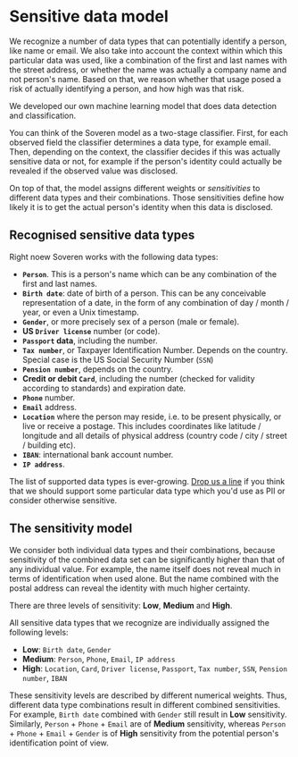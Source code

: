 # Sensitive data model

We recognize a number of data types that can potentially identify a person, like name or email. We also take into account the context within which this particular data was used, like a combination of the first and last names with the street address, or whether the name was actually a company name and not person's name. Based on that, we reason whether that usage posed a risk of actually identifying a person, and how high was that risk.

We developed our own machine learning model that does data detection and classification.

You can think of the Soveren model as a two-stage classifier. First, for each observed field the classifier determines a data type, for example email. Then, depending on the context, the classifier decides if this was actually sensitive data or not, for example if the person's identity could actually be revealed if the observed value was disclosed.

On top of that, the model assigns different weights or _sensitivities_ to different data types and their combinations. Those sensitivities define how likely it is to get the actual person's identity when this data is disclosed.

## Recognised sensitive data types

Right noew Soveren works with the following data types:

  * **`Person`**. This is a person's name which can be any combination of the first and last names.
  * **`Birth date`**: date of birth of a person. This can be any conceivable representation of a date, in the form of any combination of day / month / year, or even a Unix timestamp.
  * **`Gender`**, or more precisely sex of a person (male or female).
  * **US `Driver license`** number (or code).
  * **`Passport` data**, including the number.
  * **`Tax number`**, or Taxpayer Identification Number. Depends on the country. Special case is the US Social Security Number (`SSN`)
  * **`Pension number`**, depends on the country.
  * **Credit or debit `Card`**, including the number (checked for validity according to standards) and expiration date.
  * **`Phone`** number.
  * **`Email`** address.
  * **`Location`** where the person may reside, i.e. to be present physically, or live or receive a postage. This includes coordinates like latitude / longitude and all details of physical address (country code / city / street / building etc).
  * **`IBAN`**: international bank account number.
  * **`IP address`**.

 The list of supported data types is ever-growing. [Drop us a line](mailto:support@soveren.io) if you think that we should support some particular data type which you'd use as PII or consider otherwise sensitive. 

## The sensitivity model

We consider both individual data types and their combinations, because sensitivity of the combined data set can be significantly higher than that of any individual value. For example, the name itself does not reveal much in terms of identification when used alone. But the name combined with the postal address can reveal the identity with much higher certainty.

There are three levels of sensitivity: **Low**, **Medium** and **High**.

All sensitive data types that we recognize are individually assigned the following levels:

* **Low**: `Birth date`, `Gender`
* **Medium**: `Person`, `Phone`, `Email`, `IP address`
* **High**: `Location`, `Card`, `Driver license`, `Passport`, `Tax number`, `SSN`, `Pension number`, `IBAN`

These sensitivity levels are described by different numerical weights. Thus, different data type combinations result in different combined sensitivities. For example, `Birth date` combined with `Gender` still result in **Low** sensitivity. Similarly, `Person` + `Phone` + `Email` are of **Medium** sensitivity, whereas `Person` + `Phone` + `Email` + `Gender` is of **High** sensitivity from the potential person's identification point of view.
